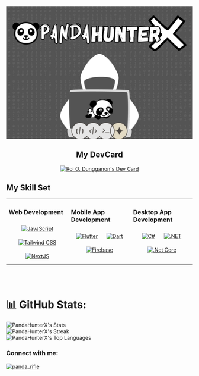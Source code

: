 <div align="center">
<img src="https://raw.githubusercontent.com/PandaHunterX/PandaHunterX/cb2b073c46611abf02157b31d07628023a3f4d56/Cover1.png" align="center" style="width: 600px" />
 
<br/>


## My DevCard
<a href="https://app.daily.dev/pandahunterx"><img src="https://api.daily.dev/devcards/v2/9JJX0Za9WclxH2tfbot7X.png?type=wide&r=bzp" width="652" alt="Roi O. Dungganon's Dev Card"/></a>
</div>  

 
## My Skill Set  
<table><tr><td valign="top" width="33%">



### Web Development  
<div align="center">  
<a href="https://www.javascript.com/" target="_blank"><img style="margin: 10px" src="https://profilinator.rishav.dev/skills-assets/javascript-original.svg" alt="JavaScript" height="50" /></a>  
<a href="https://www.tailwindcss.com/" target="_blank"><img style="margin: 10px" src="https://profilinator.rishav.dev/skills-assets/tailwindcss.svg" alt="Tailwind CSS" height="50" /></a>  
<a href="https://nextjs.org/" target="_blank"><img style="margin: 10px" src="https://profilinator.rishav.dev/skills-assets/nextjs.png" alt="NextJS" height="50" /></a>  
</div>

</td><td valign="top" width="33%">



### Mobile App Development  
<div align="center">  
<a href="https://flutter.dev/" target="_blank"><img style="margin: 10px" src="https://profilinator.rishav.dev/skills-assets/flutterio-icon.svg" alt="Flutter" height="50" /></a>  
<a href="https://dart.dev/" target="_blank"><img style="margin: 10px" src="https://profilinator.rishav.dev/skills-assets/dartlang-icon.svg" alt="Dart" height="50" /></a>  
<a href="https://firebase.google.com/" target="_blank"><img style="margin: 10px" src="https://profilinator.rishav.dev/skills-assets/firebase.png" alt="Firebase" height="50" /></a>  
</div>

</td><td valign="top" width="33%">



### Desktop App Development  
<div align="center">  
<a href="https://docs.microsoft.com/en-us/dotnet/csharp/" target="_blank"><img style="margin: 10px" src="https://profilinator.rishav.dev/skills-assets/csharp-original.svg" alt="C#" height="50" /></a>  
<a href="https://dotnet.microsoft.com/download/dotnet-framework" target="_blank"><img style="margin: 10px" src="https://profilinator.rishav.dev/skills-assets/dot-net-original-wordmark.svg" alt=".NET" height="50" /></a>  
<a href="https://dotnet.microsoft.com/download" target="_blank"><img style="margin: 10px" src="https://profilinator.rishav.dev/skills-assets/dotnetcore.png" alt=".Net Core" height="50" /></a>  
</div>

</td></tr></table>  

<br/>  

<br/>  

# 📊 GitHub Stats:
![PandaHunterX's Stats](https://github-readme-stats.vercel.app/api?username=PandaHunterX&theme=algolia&show_icons=true&hide_border=true&count_private=true)<br/>
![PandaHunterX's Streak](https://github-readme-streak-stats.herokuapp.com/?user=PandaHunterX&theme=algolia&hide_border=true)</br>
![PandaHunterX's Top Languages](https://github-readme-stats.vercel.app/api/top-langs/?username=PandaHunterX&theme=algolia&show_icons=true&hide_border=true&layout=compact)<br/>

<h3 align="left">Connect with me:</h3>
<p align="left">
<a href="https://instagram.com/panda_rifle" target="blank"><img align="center" src="https://raw.githubusercontent.com/rahuldkjain/github-profile-readme-generator/master/src/images/icons/Social/instagram.svg" alt="panda_rifle" height="30" width="40" /></a>
</p>


